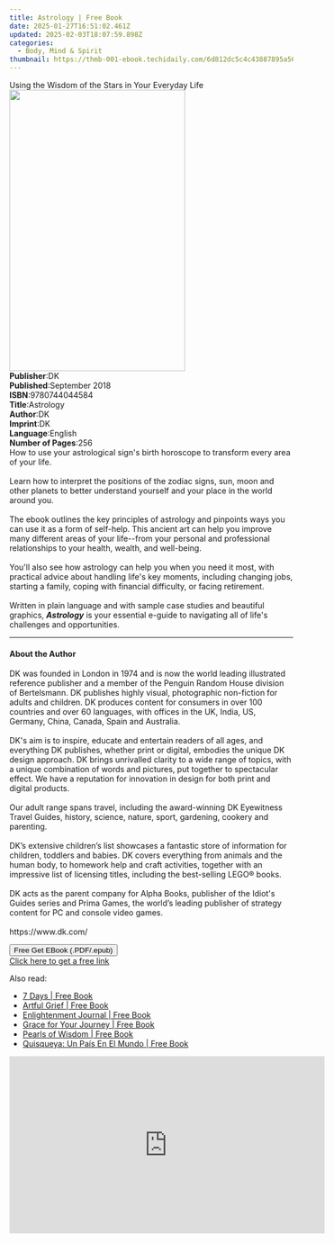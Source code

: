 ```yaml
---
title: Astrology | Free Book
date: 2025-01-27T16:51:02.461Z
updated: 2025-02-03T18:07:59.898Z
categories:
  - Body, Mind & Spirit
thumbnail: https://thmb-001-ebook.techidaily.com/6d812dc5c4c43887895a56a7b4caf85c7d7323a9f1374420bedfbc6e7ce13371.jpg
---
```

<main id="book-container">
  <div class="flex flex-col">
    <div class="book-brief flex-1 py-6 px-4 sm:p-6 md:py-10 md:px-8">
      <!-- brief-->
      <div class="book-brief-main">
        Using the Wisdom of the Stars in Your Everyday Life
      </div>
    </div>
    <div
      class="book-meta-info flex-1 grid gap-4 col-start-1 col-end-3 row-start-1 sm:mb-6 sm:grid-cols-4 lg:gap-6 lg:col-start-2 lg:row-end-6 lg:row-span-6 lg:mb-0"
    >
      <div
        class="book-meta-info-left place-content-center mt-4 p-4 text-sm leading-6 col-start-2 col-span-2 dark:text-slate-400"
      >
        <img
          class="w-full h-500 object-cover rounded-lg sm:h-255 sm:col-span-2 lg:col-span-full"
          src="https://img-001-ebook.techidaily.com/f53dda3bf6a8dad868691338ed363e84096e1d5ca3a0eb2017c6c7acc7f02d29.jpg"
          alt=""
          width="312"
          height="500"
        />
      </div>
      <div
        class="book-meta-info-right mt-2 col-start-1 row-start-2 col-span-3 self-center"
      >
        <!-- meta data  -->
        <div class="flex flex-col px-4 md:px-8">
          <div class="flex-1">
            <strong>Publisher</strong>:<span class="px-2">DK</span>
          </div>
          <div class="flex-1">
            <strong>Published</strong>:<span class="px-2">September 2018</span>
          </div>
          <div class="flex-1">
            <strong>ISBN</strong>:<span class="px-2">9780744044584</span>
          </div>
          <div class="flex-1">
            <strong>Title</strong>:<span class="px-2">Astrology</span>
          </div>
          <div class="flex-1">
            <strong>Author</strong>:<span class="px-2">DK</span>
          </div>
          <div class="flex-1">
            <strong>Imprint</strong>:<span class="px-2">DK</span>
          </div>
          <div class="flex-1">
            <strong>Language</strong>:<span class="px-2">English</span>
          </div>
          <div class="flex-1">
            <strong>Number of Pages</strong>:<span class="px-2">256</span>
          </div>
        </div>
      </div>
    </div>
    <div class="book-description flex-1 py-6 px-4 sm:p-6 md:py-10 md:px-8">
      <div class="book-description-main">
        <div accordion-content="" id="description">
          How to use your astrological sign's birth horoscope to transform every
          area of your life.<br /><br />Learn how to interpret the positions of
          the zodiac signs, sun, moon and other planets to better understand
          yourself and your place in the world around you.<br /><br />The ebook
          outlines the key principles of astrology and pinpoints ways you can
          use it as a form of self-help. This ancient art can help you improve
          many different areas of your life--from your personal and professional
          relationships to your health, wealth, and well-being.
          <br /><br />You'll also see how astrology can help you when you need
          it most, with practical advice about handling life's key moments,
          including changing jobs, starting a family, coping with financial
          difficulty, or facing retirement. <br /><br />Written in plain
          language and with sample case studies and beautiful graphics,
          <b><i>Astrology</i></b> is your essential e-guide to navigating all of
          life's challenges and opportunities.
        </div>
        <div class="accordion-fader"></div>
      </div>
    </div>
    <div class="book-excerpts flex-1 py-6 px-4 sm:p-6 md:py-10 md:px-8">
      <!-- excerpts-->
      <div class="book-excerpts-main">
        <hr />
        <h4 class="placeholder placeholder-heading">
          <span>About the Author</span>
        </h4>
        <p>
          DK was founded in London in 1974 and is now&nbsp;the world leading
          illustrated reference publisher and a member of the Penguin Random
          House division of Bertelsmann. DK publishes highly visual,
          photographic non-fiction for adults and children. DK produces content
          for consumers in over 100 countries and over 60
          languages,&nbsp;with&nbsp;offices in the&nbsp;UK, India, US, Germany,
          China, Canada, Spain and Australia.<br /><br />DK's aim is
          to&nbsp;inspire, educate and entertain&nbsp;readers of all ages, and
          everything DK publishes, whether print or digital, embodies the unique
          DK design approach. DK brings unrivalled clarity to a wide range of
          topics, with a unique combination of words and pictures, put together
          to spectacular effect. We have a reputation for innovation in design
          for both print and digital products.<br /><br />Our adult range spans
          travel, including the award-winning DK Eyewitness Travel Guides,
          history, science, nature, sport, gardening, cookery and
          parenting.&nbsp;<br /><br />DK’s extensive children’s list showcases a
          fantastic store of information for children, toddlers and babies. DK
          covers everything from animals and the human body, to homework help
          and craft activities, together with an impressive list of licensing
          titles, including the best-selling LEGO® books.<br /><br />DK acts as
          the parent company for Alpha Books, publisher of the&nbsp;Idiot's
          Guides series&nbsp;and Prima Games, the world’s leading publisher of
          strategy content for PC and console video games.<br /><br />https://www.dk.com/
        </p>
      </div>
    </div>
    <div
      class="book-about-author flex-1 py-6 px-4 sm:p-6 md:py-10 md:px-8"
    ></div>
    <div class="book-free-get flex-1 py-6 px-4 sm:p-6 md:py-10 md:px-8">
      <button
        id="btn-free-get"
        class="bg-blue-500 hover:bg-blue-700 text-white font-bold py-2 px-4 rounded"
      >
        Free Get EBook (.PDF/.epub)
      </button>
      <div id="countdown-display" class="px-2 text-lg mt-2"></div>
      <a
        id="free-link"
        class="hidden bg-blue-500 hover:bg-blue-700 text-white font-bold py-2 px-4 rounded"
        href="https://www.ebooks.com/en-us/book/96325944/astrology/dk/"
        target="_blank"
        >Click here to get a free link</a
      >
    </div>
    <script>
      let countdownTime = 0;
      let countdownInterval = null;
      document
        .getElementById('btn-free-get')
        .addEventListener('click', startCountdown);
      function startCountdown() {
        countdownTime = new Date().getTime() + 60000 * 3;
        countdownInterval = setInterval(updateCountdown, 1000);
        document.getElementById('btn-free-get').disabled = true;
        document
          .getElementById('btn-free-get')
          .classList.add('bg-gray-500', 'cursor-not-allowed');
      }
      function updateCountdown() {
        let currentTime = new Date().getTime();
        let timeLeft = countdownTime - currentTime;
        let secondsLeft = Math.floor(timeLeft / 1000);
        document.getElementById('countdown-display').innerHTML =
          `Remaining time: ${secondsLeft} seconds.`;
        if (secondsLeft <= 0) {
          clearInterval(countdownInterval);
          document.getElementById('btn-free-get').classList.add('hidden');
          document.getElementById('free-link').classList.remove('hidden');
          document.getElementById('countdown-display').innerHTML = '';
        }
      }
    </script>
  </div>
</main>

<ins class="adsbygoogle"
      style="display:block"
      data-ad-client="ca-pub-7571918770474297"
      data-ad-slot="8358498916"
      data-ad-format="auto"
      data-full-width-responsive="true"></ins>
    

<span class="atpl-alsoreadstyle">Also read:</span>
<div><ul>
<li><a href="https://novels-ebooks.techidaily.com/138592432-9781452538556-7-days/"><u>7 Days | Free Book</u></a></li>
<li><a href="https://novels-ebooks.techidaily.com/138592306-9781452568027-artful-grief/"><u>Artful Grief | Free Book</u></a></li>
<li><a href="https://novels-ebooks.techidaily.com/138592454-9781452536248-enlightenment-journal/"><u>Enlightenment Journal | Free Book</u></a></li>
<li><a href="https://novels-ebooks.techidaily.com/138592481-9781462027033-grace-for-your-journey/"><u>Grace for Your Journey | Free Book</u></a></li>
<li><a href="https://novels-ebooks.techidaily.com/138592253-9781462072477-pearls-of-wisdom/"><u>Pearls of Wisdom | Free Book</u></a></li>
<li><a href="https://novels-ebooks.techidaily.com/138592254-9781463313678-quisqueya-un-pais-en-el-mundo/"><u>Quisqueya: Un País En El Mundo | Free Book</u></a></li>
</ul></div>

<!-- affiliate ads begin -->
<iframe width="560" height="315" src="https://www.youtube.com/embed/K4lRBnNnd9k?si=5e0MbdOz-fF6Ry_k" title="YouTube video player" frameborder="0" allow="accelerometer; autoplay; clipboard-write; encrypted-media; gyroscope; picture-in-picture; web-share" referrerpolicy="strict-origin-when-cross-origin" allowfullscreen></iframe>
<!-- affiliate ads end -->

